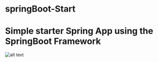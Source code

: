 # springBoot-Start

# Simple starter Spring App using the SpringBoot Framework

![alt text](https://farm2.staticflickr.com/1890/42331580840_8ea282f476_o.jpg)
